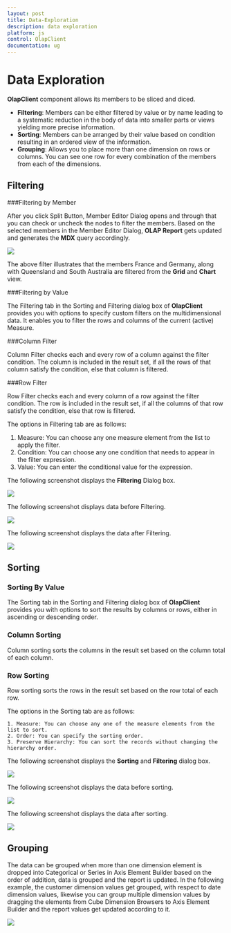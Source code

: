 ```yaml
---
layout: post
title: Data-Exploration
description: data exploration
platform: js
control: OlapClient
documentation: ug
---
```


# Data Exploration

**OlapClient** component allows its members to be sliced and diced. 

* **Filtering**: Members can be either filtered by value or by name leading to a systematic reduction in the body of data into smaller parts or views yielding more precise information.
* **Sorting**: Members can be arranged by their value based on condition resulting in an ordered view of the information. 
* **Grouping**: Allows you to place more than one dimension on rows or columns. You can see one row for every combination of the members from each of the dimensions. 

## Filtering 

###Filtering by Member

After you click Split Button, Member Editor Dialog opens and through that you can check or uncheck the nodes to filter the members. Based on the selected members in the Member Editor Dialog, **OLAP Report** gets updated and generates the **MDX** query accordingly.

![]("/js/OlapClient/Data-Exploration_images/Data-Exploration_img1.png") 

The above filter illustrates that the members France and Germany, along with Queensland and South Australia are filtered from the **Grid** and **Chart** view.

###Filtering by Value

The Filtering tab in the Sorting and Filtering dialog box of **OlapClient** provides you with options to specify custom filters on the multidimensional data. It enables you to filter the rows and columns of the current (active) Measure.

###Column Filter

Column Filter checks each and every row of a column against the filter condition. The column is included in the result set, if all the rows of that column satisfy the condition, else that column is filtered.

###Row Filter

Row Filter checks each and every column of a row against the filter condition. The row is included in the result set, if all the columns of that row satisfy the condition, else that row is filtered.

The options in Filtering tab are as follows:

   1. Measure: You can choose any one measure element from the list to apply the filter.
   2. Condition: You can choose any one condition that needs to appear in the filter expression.
   3. Value: You can enter the conditional value for the expression.

The following screenshot displays the **Filtering** Dialog box.

![]("/js/OlapClient/Data-Exploration_images/Data-Exploration_img2.png") 

The following screenshot displays data before Filtering.

![]("/js/OlapClient/Data-Exploration_images/Data-Exploration_img3.png") 

The following screenshot displays the data after Filtering.

![]("/js/OlapClient/Data-Exploration_images/Data-Exploration_img4.png") 

## Sorting

### Sorting By Value

The Sorting tab in the Sorting and Filtering dialog box of **OlapClient** provides you with options to sort the results by columns or rows, either in ascending or descending order.

### Column Sorting

Column sorting sorts the columns in the result set based on the column total of each column.

### Row Sorting

Row sorting sorts the rows in the result set based on the row total of each row.

The options in the Sorting tab are as follows:

	1. Measure: You can choose any one of the measure elements from the list to sort.
	2. Order: You can specify the sorting order.
	3. Preserve Hierarchy: You can sort the records without changing the hierarchy order.

The following screenshot displays the **Sorting** and **Filtering** dialog box.

![]("/js/OlapClient/Data-Exploration_images/Data-Exploration_img5.png") 

The following screenshot displays the data before sorting.

![]("/js/OlapClient/Data-Exploration_images/Data-Exploration_img6.png") 

The following screenshot displays the data after sorting.

![]("/js/OlapClient/Data-Exploration_images/Data-Exploration_img7.png") 

## Grouping

The data can be grouped when more than one dimension element is dropped into Categorical or Series in Axis Element Builder based on the order of addition, data is grouped and the report is updated. In the following example, the customer dimension values get grouped, with respect to date dimension values, likewise you can group multiple dimension values by dragging the elements from Cube Dimension Browsers to Axis Element Builder and the report values get updated according to it.

![]("/js/OlapClient/Data-Exploration_images/Data-Exploration_img8.png") 

